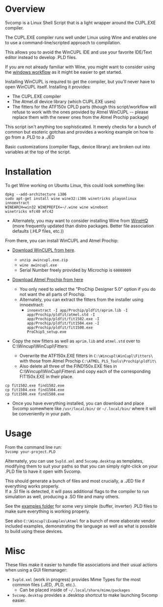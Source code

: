 # Overview
5vcomp is a Linux Shell Script that is a light wrapper around the CUPL.EXE compiler.

The CUPL.EXE compiler runs well under Linux using Wine and enables one to use a command-line/scripted approach to compilation.

This allows you to avoid the WinCUPL IDE and use your favorite IDE/Text editor instead to develop .PLD files.

If you are not already familiar with Wine, you might want to consider using the [windows workflow](../windows-workflow/) as it might be easier to get started.

Installing WinCUPL is required to get the compiler, but you'll never have to open WinCUPL itself. Installing it provides:
* The CUPL.EXE compiler
* The Atmel.dl device library (which CUPL.EXE uses)
* The fitters for the ATF150x CPLD parts (though this script/workflow will refuse to work with the ones provided by Atmel WinCUPL -- please replace them with the newer ones from the Atmel Prochip package)

This script isn't anything too sophisticated. It merely checks for a bunch of common but esoteric gotchas and provides a working example on how to go from a .PLD to a .JED

Basic customizations (compiler flags, device library) are broken out into variables at the top of the script.

# Installation

To get Wine working on Ubuntu Linux, this could look something like:

```
dpkg --add-architecture i386
sudo apt-get install wine wine32:i386 winetricks playonlinux innoextract
WINEARCH=win32 WINEPREFIX=~/.wine wine wineboot
winetricks mfc40 mfc42
```
* Alternately, you may want to consider installing Wine from <a href="https://wiki.winehq.org/Download">WineHQ</a> (more frequently updated than distro packages. Better file association defaults (.HLP files, etc.))


From there, you can install WinCUPL and Atmel Prochip:
* <a href="https://www.microchip.com/en-us/products/fpgas-and-plds/spld-cplds/pld-design-resources">Download WinCUPL from here</a>.
  * `unzip awincupl.exe.zip`
  * `wine awincupl.exe`
  * Serial Number freely provided by Microchip is `60008009`
* <a href="https://ww1.microchip.com/downloads/en/DeviceDoc/ProChip5.0.1.zip">Download Atmel Prochip from here</a>
  * You only need to select the "ProChip Designer 5.0" option if you do not want the all parts of Prochip.
  * Alternately, you can extract the fitters from the installer using innoextract:
    * <code>innoextract -I app/Prochip/pldfit/aprim.lib -I app/Prochip/pldfit/atmel.std -I app/Prochip/pldfit/fit1502.exe -I app/Prochip/pldfit/fit1504.exe -I app/Prochip/pldfit/fit1508.exe ProChip5_setup.exe</code>

* Copy the new fitters as well as `aprim.lib` and `atmel.std` over to C:\Wincupl\WinCupl\Fitters:
  * Overwrite the ATF150x.EXE fitters in `C:\Wincupl\WinCupl\Fitters\` <br>with those from Atmel Prochip `C:\ATMEL_PLS_Tools\Prochip\pldfit\`
  * Also delete all three of the FIND150x.EXE files in C:\Wincupl\WinCupl\Fitters\ and copy each of the corresponding FIT150x.EXE in their place.
```
cp fit1502.exe find1502.exe
cp fit1504.exe find1504.exe
cp fit1508.exe find1508.exe
```
* Once you have everything installed, you can download and place 5vcomp somewhere like `/usr/local/bin/` or `~/.local/bin/` where it will be conveniently in your path.


# Usage
From the command line run:<br>
`5vcomp your-project.PLD`

Alternately, you can use <code>5vpld.xml</code> and <code>5vcomp.desktop</code> as templates, modifying them to suit your paths so that you can simply right-click on your .PLD file to have it open with 5vcomp.

This should generate a bunch of files and most crucially, a .JED file if everything works properly.<br>
If a .SI file is detected, it will pass additional flags to the compiler to run simulation as well, producing a .SO file and many others.

See the [examples folder](../examples) for some very simple (buffer, inverter) .PLD files to make sure everything is working properly.

See also `C:\Wincupl\Examples\Atmel` for a bunch of more elaborate vendor included examples, demonstrating the language as well as what is possible to build using these devices.

# Misc
These files make it easier to handle file associations and their usual actions when using a GUI filemanager:
* <code>5vpld.xml</code> (work in progress) provides Mime Types for the most common files (.JED, .PLD, etc.).
  * Can be placed inside of `~/.local/share/mime/packages`
* <code>5vcomp.desktop</code> provides a .desktop shortcut to make launching 5vcomp easier.
